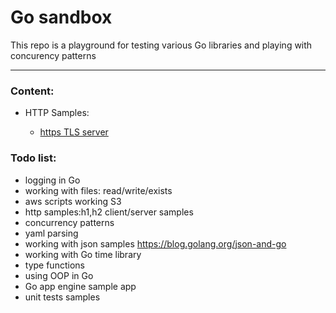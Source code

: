 # Go sandbox
This repo is a playground for testing various Go libraries and playing with concurency patterns

---
### Content:
- HTTP Samples:

	- [https TLS server](./http/simple_https.go)

### Todo list:


- logging in Go
- working with files: read/write/exists
- aws scripts working S3
- http samples:h1,h2 client/server samples
- concurrency patterns
- yaml parsing
- working with json samples https://blog.golang.org/json-and-go
- working with Go time library 
- type functions
- using OOP in Go
- Go app engine sample app
- unit  tests samples